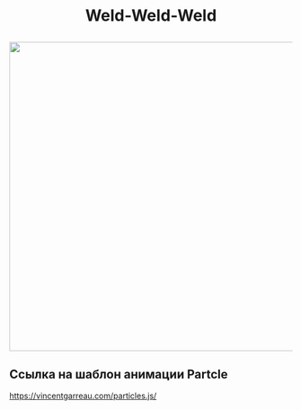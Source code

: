 <h1 align="center">Weld-Weld-Weld</h1>
<h2 align="center">
<img src="[assets/demoTitle.gif](https://github.com/Vaudoux/weld/blob/main/assets/demoTitle.gif?raw=true)" width="550"/>



## Ссылка на шаблон анимации Partcle
https://vincentgarreau.com/particles.js/
